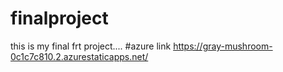 # finalproject
this is my final frt project....
#azure link https://gray-mushroom-0c1c7c810.2.azurestaticapps.net/
